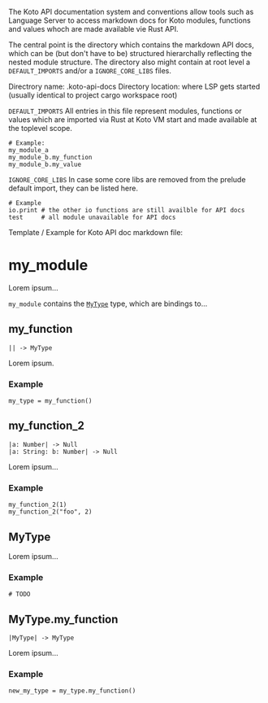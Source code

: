 The Koto API documentation system and conventions allow tools such as Language Server to access markdown docs for Koto modules, functions and values whoch are made available vie Rust API.

The central point is the directory which contains the markdown API docs, which can be (but don't have to be) structured hierarchally reflecting the nested module structure. The directory also might contain at root level a `DEFAULT_IMPORTS` and/or a `IGNORE_CORE_LIBS` files.

Directrory name: .koto-api-docs
Directory location: where LSP gets started (usually identical to project cargo workspace root)

`DEFAULT_IMPORTS` 
All entries in this file represent modules, functions or values which are imported via Rust at Koto VM start and made available at the toplevel scope.
```
# Example:
my_module_a
my_module_b.my_function
my_module_b.my_value
```

`IGNORE_CORE_LIBS` 
In case some core libs are removed from the prelude default import, they can be listed here.
```
# Example
io.print # the other io functions are still availble for API docs
test     # all module unavailable for API docs
```

Template / Example for Koto API doc markdown file:

# my_module

Lorem ipsum...

`my_module` contains the [`MyType`](#my_type) type, which are bindings to...

## my_function

```kototype
|| -> MyType
```

Lorem ipsum.

### Example

```koto
my_type = my_function()
```

## my_function_2

```kototype
|a: Number| -> Null
|a: String: b: Number| -> Null
```

Lorem ipsum...

### Example

```koto
my_function_2(1)
my_function_2("foo", 2)
```

## MyType

Lorem ipsum...

### Example

```koto
# TODO
```

## MyType.my_function

```kototype
|MyType| -> MyType
```

Lorem ipsum...

### Example

```koto
new_my_type = my_type.my_function()
```
